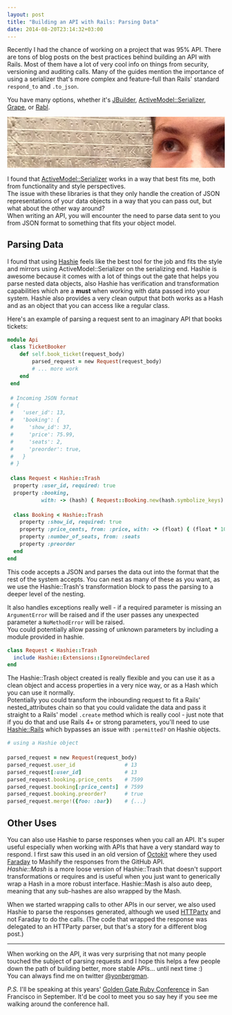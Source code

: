 ```yaml
---
layout: post
title: "Building an API with Rails: Parsing Data"
date: 2014-08-20T23:14:32+03:00
---
```


Recently I had the chance of working on a project that was 95% API. 
There are tons of blog posts on the best practices behind building an API with Rails. Most of them have a lot of very cool info on things from security, versioning and auditing calls.
Many of the guides mention the importance of using a serializer that's more complex and feature-full than Rails' standard `respond_to` and `.to_json`. 

You have many options, whether it's
[JBuilder](https://github.com/rails/jbuilder), 
[ActiveModel::Serializer](https://github.com/rails-api/active_model_serializers), 
[Grape](https://github.com/intridea/grape#restful-model-representations),
or [Rabl](https://github.com/nesquena/rabl).

<img src='/images/posts/parsing_api/cuneiform.jpg'></img>

I found that [ActiveModel::Serializer](https://github.com/rails-api/active_model_serializers) works in a way that best fits me, both from functionality and style perspectives.  
The issue with these libraries is that they only handle the creation of JSON representations of your data objects in a way that you can pass out, but what about the other way around?  
When writing an API, you will encounter the need to parse data sent to you from JSON format to something that fits your object model.


## Parsing Data

I found that using [Hashie](https://github.com/intridea/hashie) feels like the best tool for the job and fits the style and mirrors using ActiveModel::Serializer on the serializing end.
Hashie is awesome because it comes with a lot of things out the gate that helps you parse nested data objects, also Hashie has verification and transformation capabilities which are a **must** when working with data passed into your system.
Hashie also provides a very clean output that both works as a Hash and as an object that you can access like a regular class.

Here's an example of parsing a request sent to an imaginary API that books tickets:

```ruby
module Api
 class TicketBooker
    def self.book_ticket(request_body)
        parsed_request = new Request(request_body)
        # ... more work
    end
 end
 
 # Incoming JSON format
 # {
 #   'user_id': 13,
 #   'booking': {
 #     'show_id': 37,
 #     'price': 75.99,
 #     'seats': 2,
 #     'preorder': true,
 #   }
 # }

 class Request < Hashie::Trash
  property :user_id, required: true
  property :booking, 
           with: -> (hash) { Request::Booking.new(hash.symbolize_keys) }

  class Booking < Hashie::Trash
    property :show_id, required: true
    property :price_cents, from: :price, with: -> (float) { (float * 100).to_i }
    property :number_of_seats, from: :seats
    property :preorder
  end
end


```

This code accepts a JSON and parses the data out into the format that the rest of the system accepts. 
You can nest as many of these as you want, as we use the Hashie::Trash's transformation block to pass the parsing to a deeper level of the nesting.

It also handles exceptions really well - if a required parameter is missing an `ArgumentError` will be raised and if the user passes any unexpected parameter a `NoMethodError` will be raised.  
You could potentially allow passing of unknown parameters by including a module provided in hashie.

```ruby
class Request < Hashie::Trash
  include Hashie::Extensions::IgnoreUndeclared
end
```

The Hashie::Trash object created is really flexible and you can use it as a clean object and access properties in a very nice way, or as a Hash which you can use it normally.   
Potentially you could transform the inbounding request to fit a Rails' nested_attributes chain so that you could validate the data and pass it straight to a Rails' model `.create` method which is really cool - just note that if you do that and use Rails 4+ or strong parameters, you'll need to use [Hashie::Rails](https://github.com/Maxim-Filimonov/hashie_rails) which bypasses an issue with `:permitted?` on Hashie objects.

```ruby
# using a Hashie object

parsed_request = new Request(request_body)
parsed_request.user_id                # 13
parsed_request[:user_id]              # 13
parsed_request.booking.price_cents    # 7599
parsed_request.booking[:price_cents]  # 7599
parsed_request.booking.preorder?      # true
parsed_request.merge!({foo: :bar})    # {...}
```
 
## Other Uses

You can also use Hashie to parse responses when you call an API.
It's super useful especially when working with APIs that have a very standard way to respond.
I first saw this used in an old version of [Octokit](https://github.com/octokit/octokit.rb/tree/v1.25.0) where they used [Faraday](https://github.com/lostisland/faraday_middleware/blob/master/lib/faraday_middleware/response/mashify.rb) to Mashify the responses from the GitHub API.  
*Hashie::Mash* is a more loose version of Hashie::Trash that doesn't support transformations or requires and is useful when you just want to generically wrap a Hash in a more robust interface. Hashie::Mash is also auto deep, meaning that any sub-hashes are also wrapped by the Mash.

When we started wrapping calls to other APIs in our server, we also used Hashie to parse the responses generated, although we used [HTTParty](https://github.com/jnunemaker/httparty) and not Faraday to do the calls. (The code that wrapped the response was delegated to an HTTParty parser, but that's a story for a different blog post.)

----

When working on the API, it was very surprising that not many people touched the subject of parsing requests and I hope this helps a few people down the path of building better, more stable APIs... until next time :)   
You can always find me on twitter [@yonbergman](http://twitter.com/yonbergman).

_P.S._ I'll be speaking at this years' [Golden Gate Ruby Conference](http://gogaruco.com/speakers/#ybergman) in San Francisco in September. It'd be cool to meet you so say hey if you see me walking around the conference hall.

  

